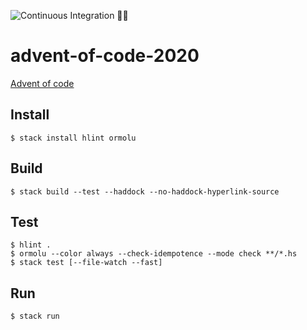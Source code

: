 ![Continuous Integration 👮‍♂️](https://github.com/godu/advent-of-code-2020/workflows/Continuous%20Integration%20%F0%9F%91%AE%E2%80%8D%E2%99%82%EF%B8%8F/badge.svg)

# advent-of-code-2020

[Advent of code](https://adventofcode.com/2020)



## Install

```shell
$ stack install hlint ormolu
```

## Build

```shell
$ stack build --test --haddock --no-haddock-hyperlink-source
```

## Test

```shell
$ hlint .
$ ormolu --color always --check-idempotence --mode check **/*.hs
$ stack test [--file-watch --fast]
```

## Run

```shell
$ stack run
```
